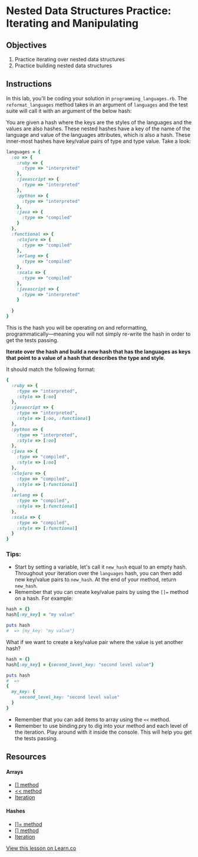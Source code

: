 # Nested Data Structures Practice: Iterating and Manipulating

## Objectives
1. Practice iterating over nested data structures
2. Practice building nested data structures

## Instructions

In this lab, you'll be coding your solution in `programming_languages.rb`. The `reformat_languages` method takes in an argument of `languages` and the test suite will call it with an argument of the below hash:

You are given a hash where the keys are the styles of the languages and the values are also hashes. These nested hashes have a key of the name of the language and value of the languages attributes, which is also a hash. These inner-most hashes have key/value pairs of type and type value. Take a look:

```ruby
languages = {
  :oo => {
    :ruby => {
      :type => "interpreted"
    },
    :javascript => {
      :type => "interpreted"
    },
    :python => {
      :type => "interpreted"
    },
    :java => {
      :type => "compiled"
    }
  },
  :functional => {
    :clojure => {
      :type => "compiled"
    },
    :erlang => {
      :type => "compiled"
    },
    :scala => {
      :type => "compiled"
    },
    :javascript => {
      :type => "interpreted"
    }
 
  }
}
```

This is the hash you will be operating on and reformatting, programmatically––meaning you will not simply re-write the hash in order to get the tests passing. 

**Iterate over the hash and build a new hash that has the languages as keys that point to a value of a hash that describes the type and style**.

 It should match the following format:

```ruby
{
  :ruby => {
    :type => "interpreted",
    :style => [:oo]
  },
  :javascript => {
    :type => "interpreted",
    :style => [:oo, :functional]
  },
  :python => {
    :type => "interpreted",
    :style => [:oo]
  },
  :java => {
    :type => "compiled",
    :style => [:oo]
  },
  :clojure => {
    :type => "compiled",
    :style => [:functional]
  },
  :erlang => {
    :type => "compiled",
    :style => [:functional]
  },
  :scala => {
    :type => "compiled",
    :style => [:functional]
  }
}
```

### Tips: 

* Start by setting a variable, let's call it `new_hash` equal to an empty hash. Throughout your iteration over the `languages` hash, you can then add new key/value pairs to `new_hash`. At the end of your method, return `new_hash`. 
* Remember that you can create key/value pairs by using the `[]=` method on a hash. For example: 

```ruby
hash = {}
hash[:my_key] = "my value"

puts hash
#  => {my_key: "my value"}
```

What if we want to create a key/value pair where the value is yet another hash?

```ruby
hash = {}
hash[:my_key] = {second_level_key: "second level value"}

puts hash
#  => 
{
  my_key: {
     second_level_key: "second level value"
  }
}
```

* Remember that you can add items to array using the `<<` method. 
* Remember to use binding.pry to dig into your method and each level of the iteration. Play around with it inside the console. This will help you get the tests passing. 

## Resources

#### Arrays

* [[] method](http://www.ruby-doc.org/core-2.2.0/Array.html#method-i-5B-5D)
* [<< method](http://www.ruby-doc.org/core-2.2.0/Array.html#method-i-3C-3C)
* [Iteration](http://stackoverflow.com/a/310638/2890716)

#### Hashes

* [[]= method](http://www.ruby-doc.org/core-2.2.0/Hash.html#method-i-5B-5D)
* [[] method](http://www.ruby-doc.org/core-2.2.0/Hash.html#method-i-5B-5D)
* [Iteration](http://stackoverflow.com/a/9279884/2890716)

<a href='https://learn.co/lessons/programming_languages' data-visibility='hidden'>View this lesson on Learn.co</a>

